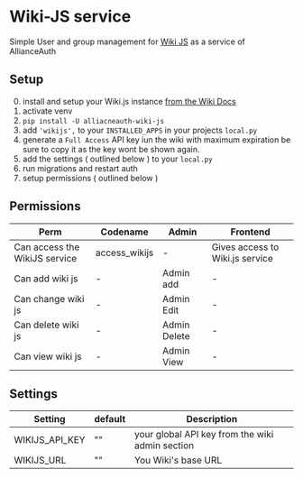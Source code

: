 # Wiki-JS service

Simple User and group management for [Wiki JS](https://wiki.js.org/) as a service of AllianceAuth 

## Setup
0. install and setup your Wiki.js instance [from the Wiki Docs](https://docs.requarks.io/)
1. activate venv
2. `pip install -U alliacneauth-wiki-js`
3. add `'wikijs',` to your `INSTALLED_APPS` in your projects `local.py`
4. generate a `Full Access` API key iun the wiki with maximum expiration be sure to copy it as the key wont be shown again.
5. add the settings ( outlined below ) to your `local.py`
6. run migrations and restart auth
7. setup permissions ( outlined below )

## Permissions
Perm | Codename | Admin | Frontend
--- | --- | --- | ---
Can access the WikiJS service | access_wikijs | - | Gives access to Wiki.js service
Can add wiki js | - | Admin add | -
Can change wiki js | - | Admin Edit | -
Can delete wiki js | - | Admin Delete | -
Can view wiki js | - | Admin View | -

## Settings
Setting | default | Description
--- | --- | ---
WIKIJS_API_KEY | "" | your global API key from the wiki admin section
WIKIJS_URL | "" | You Wiki's base URL
